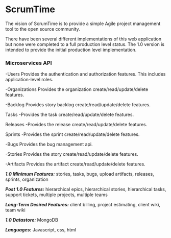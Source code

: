 # ScrumTime

The vision of ScrumTime is to provide a simple Agile project management tool to the open source community.

There have been several different implementations of this web application but none were completed to a full production level status.  The 1.0 version is intended to provide the initial production level implementation.

### Microservices API

-Users
Provides the authentication and authorization features.  This includes application-level roles.

-Organizations
Provides the organization create/read/update/delete features.

-Backlog
Provides story backlog create/read/update/delete features.

Tasks
-Provides the task create/read/update/delete features.

Releases
-Provides the release create/read/update/delete features.

Sprints
-Provides the sprint create/read/update/delete features.

-Bugs
Provides the bug management api.

-Stories
Provides the story create/read/update/delete features.

-Artifacts
Provides the artifact create/read/update/delete features.

_**1.0 Minimum Features:**_ stories, tasks, bugs, upload artifacts, releases, sprints, organization

_**Post 1.0 Features:**_ hierarchical epics, hierarchical stories, hierarchical tasks, support tickets, multiple projects, multiple teams

_**Long-Term Desired Features:**_ client billing, project estimating, client wiki, team wiki

_**1.0 Datastore:**_ MongoDB

_**Languages:**_ Javascript, css, html
